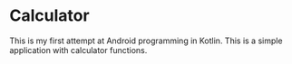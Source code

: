 # Calculator
This is my first attempt at Android programming in Kotlin.
This is a simple application with calculator functions.
